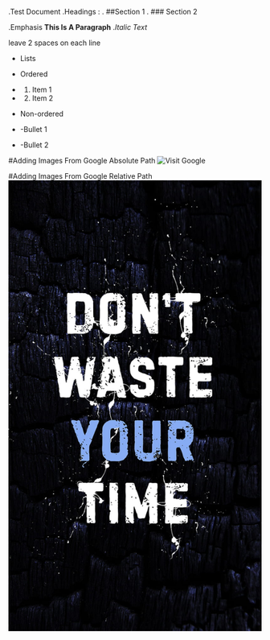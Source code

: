 .Test Document
.Headings :
. ##Section 1
. ### Section 2

.Emphasis
**This Is A Paragraph**
._Italic Text_

leave 2 spaces on each line  
- Lists  
- Ordered   
- 1. Item 1
- 2. Item 2

- Non-ordered  
- -Bullet 1
- -Bullet 2

#Adding Images From Google Absolute Path
![Visit Google](https://www.becomingminimalist.com/wp-content/uploads/2019/09/how-to-be-happy.jpg)

#Adding Images From Google Relative Path
![Visit Google](Don't-waste-time.jpg)

